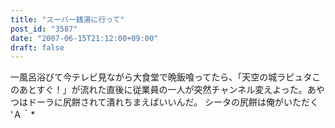 ```yaml
---
title: "スーパー銭湯に行って"
post_id: "3587"
date: "2007-06-15T21:12:00+09:00"
draft: false
---
```



一風呂浴びて今テレビ見ながら大食堂で晩飯喰ってたら、「天空の城ラピュタこのあとすぐ！」が流れた直後に従業員の一人が突然チャンネル変えよった。あやつはドーラに尻餅されて潰れちまえばいいんだ。 シータの尻餅は俺がいただく 'Ａ｀*
